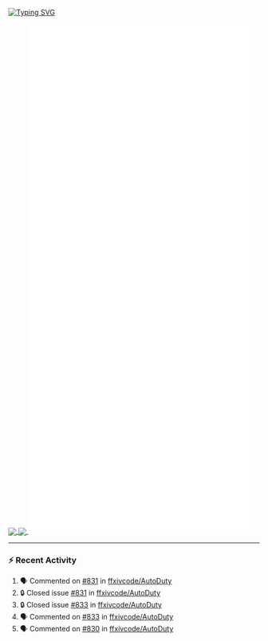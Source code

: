 [![Typing SVG](https://readme-typing-svg.demolab.com?font=Fira+Code&duration=1000&pause=1000&multiline=true&repeat=false&width=435&lines=Simon+Latusek+%7C+Gameplay+Engineer)](https://git.io/typing-svg)

<a href="https://github.com/anuraghazra/github-readme-stats">
  <img height=200 align="center" src="https://github-readme-stats.vercel.app/api?username=erdelf&theme=radical" />
</a>
<a href="https://github.com/anuraghazra/convoychat">
  <img height=200 align="center" src="https://streak-stats.demolab.com?user=erdelf&theme=radical&mode=weekly" />
</a>

<picture>
  <img src="/github-metrics.svg" alt="Metrics">
</picture>

---

### :zap: Recent Activity
<!--START_SECTION:activity-->
1. 🗣 Commented on [#831](https://github.com/ffxivcode/AutoDuty/issues/831#issuecomment-2708448279) in [ffxivcode/AutoDuty](https://github.com/ffxivcode/AutoDuty)
2. 🔒 Closed issue [#831](https://github.com/ffxivcode/AutoDuty/issues/831) in [ffxivcode/AutoDuty](https://github.com/ffxivcode/AutoDuty)
3. 🔒 Closed issue [#833](https://github.com/ffxivcode/AutoDuty/issues/833) in [ffxivcode/AutoDuty](https://github.com/ffxivcode/AutoDuty)
4. 🗣 Commented on [#833](https://github.com/ffxivcode/AutoDuty/issues/833#issuecomment-2708448034) in [ffxivcode/AutoDuty](https://github.com/ffxivcode/AutoDuty)
5. 🗣 Commented on [#830](https://github.com/ffxivcode/AutoDuty/issues/830#issuecomment-2708447666) in [ffxivcode/AutoDuty](https://github.com/ffxivcode/AutoDuty)
<!--END_SECTION:activity-->

<!--
**erdelf/erdelf** is a ✨ _special_ ✨ repository because its `README.md` (this file) appears on your GitHub profile.

Here are some ideas to get you started:

- 🔭 I’m currently working on ...
- 🌱 I’m currently learning ...
- 👯 I’m looking to collaborate on ...
- 🤔 I’m looking for help with ...
- 💬 Ask me about ...
- 📫 How to reach me: ...
- 😄 Pronouns: ...
- ⚡ Fun fact: ...
-->
